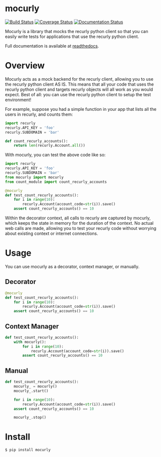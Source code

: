 mocurly
=======

[![Build Status](https://travis-ci.org/Captricity/mocurly.svg?branch=master)](https://travis-ci.org/Captricity/mocurly) [![Coverage Status](https://coveralls.io/repos/Captricity/mocurly/badge.png?branch=master)](https://coveralls.io/r/Captricity/mocurly?branch=master) [![Documentation Status](https://readthedocs.org/projects/mocurly/badge/?version=latest)](https://readthedocs.org/projects/mocurly/?badge=latest)

Mocurly is a library that mocks the recurly python client so that you can easily write tests for applications that use the recurly python client.

Full documentation is available at [readthedocs](http://mocurly.readthedocs.org/en/latest/).

Overview
========
Mocurly acts as a mock backend for the recurly client, allowing you to use the recurly python client AS IS. This means that all your code that uses the recurly python client and targets recurly objects will all work as you would expect. Best of all: you can use the recurly python client to setup the test environment!

For example, suppose you had a simple function in your app that lists all the users in recurly, and counts them:
```python
import recurly
recurly.API_KEY = 'foo'
recurly.SUBDOMAIN = 'bar'

def count_recurly_accounts():
    return len(recurly.Account.all())
```

With mocurly, you can test the above code like so:
```python
import recurly
recurly.API_KEY = 'foo'
recurly.SUBDOMAIN = 'bar'
from mocurly import mocurly
from count_module import count_recurly_accounts

@mocurly
def test_count_recurly_accounts():
    for i in range(10):
        recurly.Account(account_code=str(i)).save()
    assert count_recurly_accounts() == 10
```

Within the decorator context, all calls to recurly are captured by mocurly, which keeps the state in memory for the duration of the context. No actual web calls are made, allowing you to test your recurly code without worrying about existing context or internet connections.

Usage
=====
You can use mocurly as a decorator, context manager, or manually.

Decorator
---------
```python
@mocurly
def test_count_recurly_accounts():
    for i in range(10):
        recurly.Account(account_code=str(i)).save()
    assert count_recurly_accounts() == 10
```

Context Manager
---------------
```python
def test_count_recurly_accounts():
    with mocurly():
        for i in range(10):
            recurly.Account(account_code=str(i)).save()
        assert count_recurly_accounts() == 10
```

Manual
------
```python
def test_count_recurly_accounts():
    mocurly_ = mocurly()
    mocurly_.start()

    for i in range(10):
        recurly.Account(account_code=str(i)).save()
    assert count_recurly_accounts() == 10

    mocurly_.stop()
```

Install
=======
```shell
$ pip install mocurly
```
